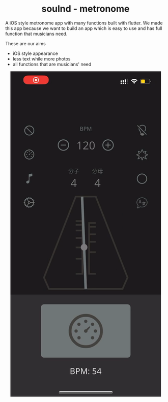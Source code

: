 <div align=center>
  
# soulnd - metronome

</div>

A iOS style metronome app with many functions built with flutter. We made this app because we want to build an app which is easy to use and has full function that musicians need.

These are our aims
- iOS style appearance
- less text while more photos
- all functions that are musicians' need

<div align=center>
  
![UI](assets/Metronome.png)

</div>
